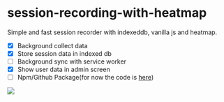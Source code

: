 # session-recording-with-heatmap

Simple and fast session recorder with indexeddb, vanilla js and heatmap.

- [x] Background collect data
- [x] Store session data in indexed db
- [ ] Background sync with service worker
- [x] Show user data in admin screen
- [ ] Npm/Github Package(for now the code is [here](https://github.com/tresende/session-recording-with-heatmap/tree/master/src/srh))

<img src ="https://raw.githubusercontent.com/tresende/session-recording-with-heatmap/master/bg.png">
